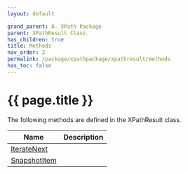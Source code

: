 ```yaml
---
layout: default

grand_parent: 8. XPath Package
parent: XPathResult Class
has_children: true
title: Methods
nav_order: 2
permalink: /package/xpathpackage/xpathresult/methods
has_toc: false
---
```

# {{ page.title }}

The following methods are defined in the XPathResult class.

|Name       | Description         |
|-----------|---------------------|
|[IterateNext](/package/xpathpackage/xpathresult/methods/iteratenext)           |        |
|[SnapshotItem](/package/xpathpackage/xpathresult/methods/snapshotitem)           |        |